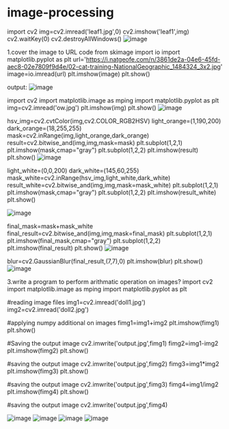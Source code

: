 # image-processing
import cv2
img=cv2.imread('leaf1.jpg',0)
cv2.imshow('leaf1',img)
cv2.waitKey(0)
cv2.destroyAllWindows()
![image](https://user-images.githubusercontent.com/97970956/174995803-db53dd6a-14fe-426c-9dcd-6cf0466c102e.png)









1.cover the image to URL code
from skimage import io
import matplotlib.pyplot as plt
url='https://i.natgeofe.com/n/3861de2a-04e6-45fd-aec8-02e7809f9d4e/02-cat-training-NationalGeographic_1484324_3x2.jpg'
image=io.imread(url)
plt.imshow(image)
plt.show()

output:
![image](https://user-images.githubusercontent.com/97970956/175013222-2b97c85a-cc09-4285-9763-08249fb4c856.png)



import cv2
import matplotlib.image as mping
import matplotlib.pyplot as plt
img=cv2.imread('ow.jpg')
plt.imshow(img)
plt.show()
![image](https://user-images.githubusercontent.com/97970956/175023065-853033e8-ec58-46ad-b5c6-2ba27e546234.png)


hsv_img=cv2.cvtColor(img,cv2.COLOR_RGB2HSV)
light_orange=(1,190,200)
dark_orange=(18,255,255)
mask=cv2.inRange(img,light_orange,dark_orange)
result=cv2.bitwise_and(img,img,mask=mask)
plt.subplot(1,2,1)
plt.imshow(mask,cmap="gray")
plt.subplot(1,2,2)
plt.imshow(result)
plt.show()
![image](https://user-images.githubusercontent.com/97970956/175023157-0320f0f4-eee6-4aa1-bd66-4c1aba56febb.png)



light_white=(0,0,200)
dark_white=(145,60,255)
mask_white=cv2.inRange(hsv_img,light_white,dark_white)
result_white=cv2.bitwise_and(img,img,mask=mask_white)
plt.subplot(1,2,1)
plt.imshow(mask,cmap="gray")
plt.subplot(1,2,2)
plt.imshow(result_white)
plt.show()

![image](https://user-images.githubusercontent.com/97970956/175023247-8a5cb492-e995-4afa-9c40-2d757a151820.png)


final_mask=mask+mask_white
final_result=cv2.bitwise_and(img,img,mask=final_mask)
plt.subplot(1,2,1)
plt.imshow(final_mask,cmap="gray")
plt.subplot(1,2,2)
plt.imshow(final_result)
plt.show()
![image](https://user-images.githubusercontent.com/97970956/175023337-725d8500-558c-4dee-b78a-28862519f347.png)

blur=cv2.GaussianBlur(final_result,(7,7),0)
plt.imshow(blur)
plt.show()
![image](https://user-images.githubusercontent.com/97970956/175023457-d139c3cf-e08e-428f-9951-74a154921e79.png)

3.write a program to perform arithmatic operation on images?
import cv2
import matplotlib.image as mping
import matplotlib.pyplot as plt

#reading image files
img1=cv2.imread('doll1.jpg')
img2=cv2.imread('doll2.jpg')

#applying numpy additional on  images
fimg1=img1+img2
plt.imshow(fimg1)
plt.show()

#Saving the output image
cv2.imwrite('output.jpg',fimg1)
fimg2=img1-img2
plt.imshow(fimg2)
plt.show()

#saving the output image
cv2.imwrite('output.jpg',fimg2)
fimg3=img1*img2
plt.imshow(fimg3)
plt.show()

#saving the output image
cv2.imwrite('output.jpg',fimg3)
fimg4=img1/img2
plt.imshow(fimg4)
plt.show()

#saving the output image
cv2.imwrite('output.jpg',fimg4)

![image](https://user-images.githubusercontent.com/97970956/175269788-5c557bb5-7eba-4cec-bc0d-5d69bd2fcedf.png)
![image](https://user-images.githubusercontent.com/97970956/175269863-c4a4d5ed-f2c5-4b3a-be7c-f4a7b746a45e.png)
![image](https://user-images.githubusercontent.com/97970956/175269989-6c895a23-ab66-4106-990d-680225907fc5.png)
![image](https://user-images.githubusercontent.com/97970956/175270039-07787229-6968-4350-836d-bd8a47a07761.png)



